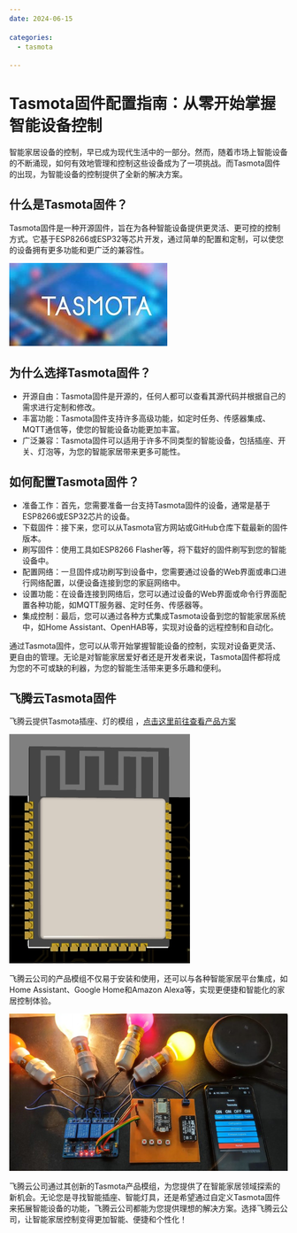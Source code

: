 ```yaml
---
date: 2024-06-15

categories:
  - tasmota

---
```



# Tasmota固件配置指南：从零开始掌握智能设备控制

智能家居设备的控制，早已成为现代生活中的一部分。然而，随着市场上智能设备的不断涌现，如何有效地管理和控制这些设备成为了一项挑战。而Tasmota固件的出现，为智能设备的控制提供了全新的解决方案。
<!-- more -->
## 什么是Tasmota固件？
Tasmota固件是一种开源固件，旨在为各种智能设备提供更灵活、更可控的控制方式。它基于ESP8266或ESP32等芯片开发，通过简单的配置和定制，可以使您的设备拥有更多功能和更广泛的兼容性。

![](/assets/images/tasmota/Tasmota标志OIP-C.jpg)

## 为什么选择Tasmota固件？
- 开源自由：Tasmota固件是开源的，任何人都可以查看其源代码并根据自己的需求进行定制和修改。
- 丰富功能：Tasmota固件支持许多高级功能，如定时任务、传感器集成、MQTT通信等，使您的智能设备功能更加丰富。
- 广泛兼容：Tasmota固件可以适用于许多不同类型的智能设备，包括插座、开关、灯泡等，为您的智能家居带来更多可能性。
## 如何配置Tasmota固件？ 
- 准备工作：首先，您需要准备一台支持Tasmota固件的设备，通常是基于ESP8266或ESP32芯片的设备。
- 下载固件：接下来，您可以从Tasmota官方网站或GitHub仓库下载最新的固件版本。
- 刷写固件：使用工具如ESP8266 Flasher等，将下载好的固件刷写到您的智能设备中。
- 配置网络：一旦固件成功刷写到设备中，您需要通过设备的Web界面或串口进行网络配置，以便设备连接到您的家庭网络中。
- 设置功能：在设备连接到网络后，您可以通过设备的Web界面或命令行界面配置各种功能，如MQTT服务器、定时任务、传感器等。
- 集成控制：最后，您可以通过各种方式集成Tasmota设备到您的智能家居系统中，如Home Assistant、OpenHAB等，实现对设备的远程控制和自动化。


通过Tasmota固件，您可以从零开始掌握智能设备的控制，实现对设备更灵活、更自由的管理。无论是对智能家居爱好者还是开发者来说，Tasmota固件都将成为您的不可或缺的利器，为您的智能生活带来更多乐趣和便利。

## 飞腾云Tasmota固件

飞腾云提供Tasmota插座、灯的模组 ，[点击这里前往查看产品方案](../../solutions/tasmota/index.md)

![tasmot-ESP32model](/assets/images/tasmota/tasmot-ESP32.png)

飞腾云公司的产品模组不仅易于安装和使用，还可以与各种智能家居平台集成，如Home Assistant、Google Home和Amazon Alexa等，实现更便捷和智能化的家居控制体验。

![tasmot-ESP32model](/assets/images/tasmota/Tasmota开发整体图.jpg)

飞腾云公司通过其创新的Tasmota产品模组，为您提供了在智能家居领域探索的新机会。无论您是寻找智能插座、智能灯具，还是希望通过自定义Tasmota固件来拓展智能设备的功能，飞腾云公司都能为您提供理想的解决方案。选择飞腾云公司，让智能家居控制变得更加智能、便捷和个性化！
